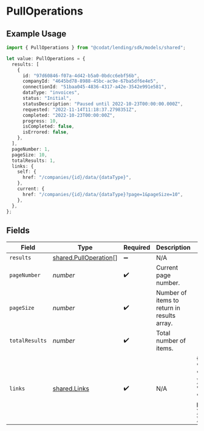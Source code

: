 # PullOperations

## Example Usage

```typescript
import { PullOperations } from "@codat/lending/sdk/models/shared";

let value: PullOperations = {
  results: [
    {
      id: "97d60846-f07a-4d42-b5a0-0bdcc6ebf56b",
      companyId: "4645bd78-8988-45bc-ac9e-67ba5df6e4e5",
      connectionId: "51baa045-4836-4317-a42e-3542e991e581",
      dataType: "invoices",
      status: "Initial",
      statusDescription: "Paused until 2022-10-23T00:00:00.000Z",
      requested: "2022-11-14T11:18:37.2798351Z",
      completed: "2022-10-23T00:00:00Z",
      progress: 10,
      isCompleted: false,
      isErrored: false,
    },
  ],
  pageNumber: 1,
  pageSize: 10,
  totalResults: 1,
  links: {
    self: {
      href: "/companies/{id}/data/{dataType}",
    },
    current: {
      href: "/companies/{id}/data/{dataType}?page=1&pageSize=10",
    },
  },
};
```

## Fields

| Field                                                                                             | Type                                                                                              | Required                                                                                          | Description                                                                                       | Example                                                                                           |
| ------------------------------------------------------------------------------------------------- | ------------------------------------------------------------------------------------------------- | ------------------------------------------------------------------------------------------------- | ------------------------------------------------------------------------------------------------- | ------------------------------------------------------------------------------------------------- |
| `results`                                                                                         | [shared.PullOperation](../../../sdk/models/shared/pulloperation.md)[]                             | :heavy_minus_sign:                                                                                | N/A                                                                                               |                                                                                                   |
| `pageNumber`                                                                                      | *number*                                                                                          | :heavy_check_mark:                                                                                | Current page number.                                                                              |                                                                                                   |
| `pageSize`                                                                                        | *number*                                                                                          | :heavy_check_mark:                                                                                | Number of items to return in results array.                                                       |                                                                                                   |
| `totalResults`                                                                                    | *number*                                                                                          | :heavy_check_mark:                                                                                | Total number of items.                                                                            |                                                                                                   |
| `links`                                                                                           | [shared.Links](../../../sdk/models/shared/links.md)                                               | :heavy_check_mark:                                                                                | N/A                                                                                               | {<br/>"self": {<br/>"href": "/companies"<br/>},<br/>"current": {<br/>"href": "/companies?page=1\u0026pageSize=10"<br/>}<br/>} |